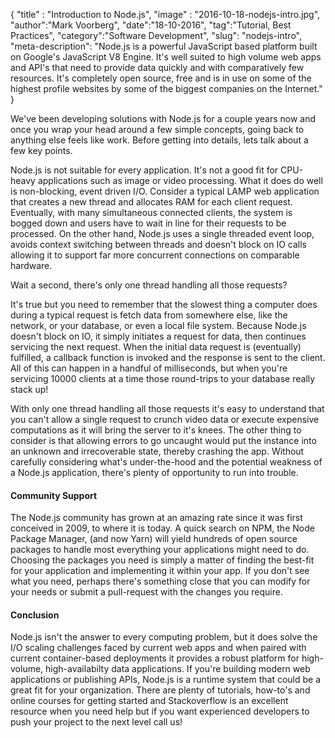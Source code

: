 {
"title" : "Introduction to Node.js",
"image" : "2016-10-18-nodejs-intro.jpg",
"author":"Mark Voorberg",
"date":"18-10-2016",
"tag":"Tutorial, Best Practices",
"category":"Software Development",
"slug": "nodejs-intro",
"meta-description": "Node.js is a powerful JavaScript based platform built on Google's JavaScript V8 Engine. It's well suited to high volume web apps and API's that need to provide data quickly and with comparatively few resources. It's completely open source, free and is in use on some of the highest profile websites by some of the biggest companies on the Internet."
}

We've been developing solutions with Node.js for a couple years now and once you wrap your head around a few simple concepts, going back to anything else feels like work. Before getting into details, lets talk about a few key points.

Node.js is not suitable for every application. It's not a good fit for CPU-heavy applications such as image or video processing. What it does do well is non-blocking, event driven I/O. Consider a typical LAMP web application that creates a new thread and allocates RAM for each client request. Eventually, with many simultaneous connected clients, the system is bogged down and users have to wait in line for their requests to be processed.
On the other hand, Node.js uses a single threaded event loop, avoids context switching between threads and doesn't block on IO calls allowing it to support far more concurrent connections on comparable hardware.

Wait a second, there's only one thread handling all those requests?

It's true but you need to remember that the slowest thing a computer does during a typical request is fetch data from somewhere else, like the network, or your database, or even a local file system. Because Node.js doesn't block on IO, it simply initiates a request for data, then continues servicing the next request.  When the initial data request is (eventually) fulfilled, a callback function is invoked and the response is sent to the client. All of this can happen in a handful of milliseconds, but when you're servicing 10000 clients at a time those round-trips to your database really stack up!

With only one thread handling all those requests it's easy to understand that you can't allow a single request to crunch video data or execute expensive computations as it will bring the server to it's knees. The other thing to consider is that allowing errors to go uncaught would put the instance into an unknown and irrecoverable state, thereby crashing the app.
Without carefully considering what's under-the-hood and the potential weakness of a Node.js application, there's plenty of opportunity to run into trouble.

#### Community Support

The Node.js community has grown at an amazing rate since it was first conceived in 2009, to where it is today.  A quick search on NPM, the Node Package Manager, (and now Yarn) will yield hundreds of open source packages to handle most everything your applications might need to do. Choosing the packages you need is simply a matter of finding the best-fit for your application and implementing it within your app. If you don't see what you need, perhaps there's something close that you can modify for your needs or submit a pull-request with the changes you require.

#### Conclusion

Node.js isn't the answer to every computing problem, but it does solve the I/O scaling challenges faced by current web apps and when paired with current container-based deployments it provides a robust platform for high-volume, high-availabilty data applications. If you're building modern web applications or publishing APIs, Node.js is a runtime system that could be a great fit for your organization. There are plenty of tutorials, how-to's and online courses for getting started and Stackoverflow is an excellent resource when you need help but if you want experienced developers to push your project to the next level call us!
